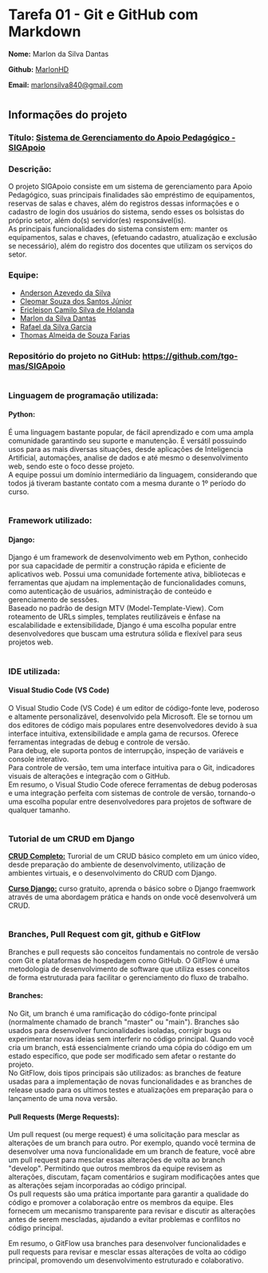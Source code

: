 # Tarefa 01 - Git e GitHub com Markdown

**Nome:** Marlon da Silva Dantas

**Github:** [MarlonHD](https://github.com/MarlonHD)

**Email:** marlonsilva840@gmail.com

#

## Informações do projeto

### Título: [Sistema de Gerenciamento do Apoio Pedagógico - SIGApoio](https://github.com/tgo-mas/SIGApoio)

### Descrição: <br> 
O projeto SIGApoio consiste em um sistema de gerenciamento para Apoio Pedagógico, suas principais finalidades são empréstimo de equipamentos, reservas de salas e chaves, além do registros dessas informações e o cadastro de login dos usuários do sistema, sendo esses os bolsistas do próprio setor, além do(s) servidor(es) responsável(is). <br>  As principais funcionalidades do sistema consistem em: manter os equipamentos, salas e chaves, (efetuando cadastro, atualização e exclusão se necessário), além do registro dos docentes que utilizam os serviços do setor.

### Equipe: 
- [Anderson Azevedo da Silva](https://github.com/AndersonAzeved)
- [Cleomar Souza dos Santos Júnior](https://github.com/Cleomar-Junior)
- [Ericleison Camilo Silva de Holanda](https://github.com/Ericleisonn)
- [Marlon da Silva Dantas](https://github.com/MarlonHD)
- [Rafael da Silva Garcia](https://github.com/garciaRafa)
- [Thomas Almeida de Souza Farias](https://github.com/tgo-mas)

### Repositório do projeto no GitHub: <https://github.com/tgo-mas/SIGApoio>

#

### Linguagem de programação utilizada:
#### Python: 
É uma linguagem bastante popular, de fácil aprendizado e com uma ampla comunidade garantindo seu suporte e manutenção. É versátil possuindo usos para as mais diversas situações, desde aplicações de Inteligencia Artificial, automações, analise de dados e até mesmo o desenvolvimento web, sendo este o foco desse projeto. <br> A equipe possui um domínio intermediário da linguagem, considerando que todos já tiveram bastante contato com a mesma durante o 1º período do curso.

#
### Framework utilizado:
#### Django:
Django é um framework de desenvolvimento web em Python, conhecido por sua capacidade de permitir a construção rápida e eficiente de aplicativos web. Possui uma comunidade fortemente ativa, bibliotecas e ferramentas que ajudam na implementação de funcionalidades comuns, como autenticação de usuários, administração de conteúdo e gerenciamento de sessões. <br> Baseado no padrão de design MTV (Model-Template-View). Com roteamento de URLs simples, templates reutilizáveis e ênfase na escalabilidade e extensibilidade, Django é uma escolha popular entre desenvolvedores que buscam uma estrutura sólida e flexível para seus projetos web.

#
### IDE utilizada:
#### Visual Studio Code (VS Code)
O Visual Studio Code (VS Code) é um editor de código-fonte leve, poderoso e altamente personalizável, desenvolvido pela Microsoft. Ele se tornou um dos editores de código mais populares entre desenvolvedores devido à sua interface intuitiva, extensibilidade e ampla gama de recursos. Oferece ferramentas integradas de debug e controle de versão. <br> Para debug, ele suporta pontos de interrupção, inspeção de variáveis e console interativo. <br> Para controle de versão, tem uma interface intuitiva para o Git, indicadores visuais de alterações e integração com o GitHub. <br> Em resumo, o Visual Studio Code oferece ferramentas de debug poderosas e uma integração perfeita com sistemas de controle de versão, tornando-o uma escolha popular entre desenvolvedores para projetos de software de qualquer tamanho.

#
### Tutorial de um CRUD em Django 
**[CRUD Completo:](https://www.youtube.com/watch?v=GGBzMpIAgz4)** Turorial de um CRUD básico completo em um único vídeo, desde preparação do ambiente de desenvolvimento, utilização de ambientes virtuais, e o desenvolvimento do CRUD com Django.

**[Curso Django:](https://www.udemy.com/course/introducao-ao-django-4-crud-completo-com-banco-de-dados/)** curso gratuito, aprenda o básico sobre o Django fraemwork através de uma abordagem prática e hands on onde você desenvolverá um CRUD.

#
### Branches, Pull Request com git, github e GitFlow
Branches e pull requests são conceitos fundamentais no controle de versão com Git e plataformas de hospedagem como GitHub. O GitFlow é uma metodologia de desenvolvimento de software que utiliza esses conceitos de forma estruturada para facilitar o gerenciamento do fluxo de trabalho.

#### Branches:
No Git, um branch é uma ramificação do código-fonte principal (normalmente chamado de branch "master" ou "main"). Branches são usados para desenvolver funcionalidades isoladas, corrigir bugs ou experimentar novas ideias sem interferir no código principal. Quando você cria um branch, está essencialmente criando uma cópia do código em um estado específico, que pode ser modificado sem afetar o restante do projeto.<br>
No GitFlow, dois tipos principais são utilizados: as branches de feature usadas para a implementação de novas funcionalidades e as branches de release usado para os ultimos testes e atualizações em preparação para o lançamento de uma nova versão.

#### Pull Requests (Merge Requests):
Um pull request (ou merge request) é uma solicitação para mesclar as alterações de um branch para outro. Por exemplo, quando você termina de desenvolver uma nova funcionalidade em um branch de feature, você abre um pull request para mesclar essas alterações de volta ao branch "develop". Permitindo que outros membros da equipe revisem as alterações, discutam, façam comentários e sugiram modificações antes que as alterações sejam incorporadas ao código principal.<br>
Os pull requests são uma prática importante para garantir a qualidade do código e promover a colaboração entre os membros da equipe. Eles fornecem um mecanismo transparente para revisar e discutir as alterações antes de serem mescladas, ajudando a evitar problemas e conflitos no código principal.

Em resumo, o GitFlow usa branches para desenvolver funcionalidades e pull requests para revisar e mesclar essas alterações de volta ao código principal, promovendo um desenvolvimento estruturado e colaborativo.